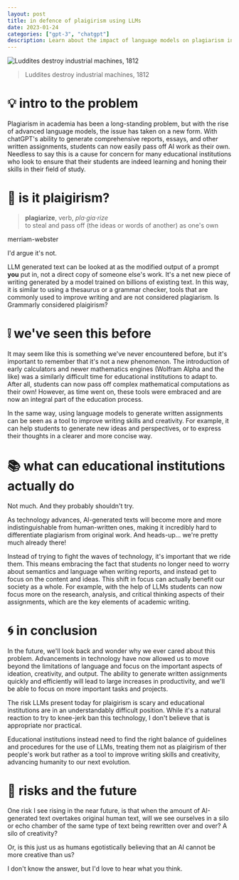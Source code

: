 ```yaml
---
layout: post
title: in defence of plaigirism using LLMs
date: 2023-01-24
categories: ["gpt-3", "chatgpt"]
description: Learn about the impact of language models on plagiarism in academia and explore the arguments for and against the use of LLMs in the writing process.
---
```

![Luddites destroy industrial machines, 1812](https://images.immediate.co.uk/production/volatile/sites/7/2020/02/19-GettyImages-1185854652-cdd0aab.jpg?webp=true)
> Luddites destroy industrial machines, 1812

# 💡 intro to the problem 
Plagiarism in academia has been a long-standing problem, but with the rise of advanced language models, the issue has taken on a new form. With chatGPT's ability to generate comprehensive reports, essays, and other written assignments, students can now easily pass off AI work as their own. Needless to say this is a cause for concern for many educational institutions who look to ensure that their students are indeed learning and honing their skills in their field of study.

# 🤔 is it plaigirism? 
> **plagiarize**, verb, _pla·​gia·​rize_<br>
> to steal and pass off (the ideas or words of another) as one's own 

merriam-webster

I'd argue it's not. 

LLM generated text can be looked at as the modified output of a prompt **you** put in, not a direct copy of someone else's work. It's a net new piece of writing generated by a model trained on billions of existing text. In this way, it is similar to using a thesaurus or a grammar checker, tools that are commonly used to improve writing and are not considered plagiarism. Is Grammarly considered plaigirism?

# ❕ we've seen this before 
It may seem like this is something we've never encountered before, but it's important to remember that it's not a new phenomenon. The introduction of early calculators and newer mathematics engines (Wolfram Alpha and the like) was a similarly difficult time for educational institutions to adapt to. After all, students can now pass off complex mathematical computations as their own! However, as time went on, these tools were embraced and are now an integral part of the education process. 

In the same way, using language models to generate written assignments can be seen as a tool to improve writing skills and creativity. For example, it can help students to generate new ideas and perspectives, or to express their thoughts in a clearer and more concise way.

# 📚 what can educational institutions actually do 
Not much. And they probably shouldn't try.

As technology advances, AI-generated texts will become more and more indistinguishable from human-written ones, making it incredibly hard to differentiate plagiarism from original work. And heads-up... we're pretty much already there!

Instead of trying to fight the waves of technology, it's important that we ride them. This means embracing the fact that students no longer need to worry about semantics and language when writing reports, and instead get to focus on the content and ideas. This shift in focus can actually benefit our society as a whole. For example, with the help of LLMs students can now focus more on the research, analysis, and critical thinking aspects of their assignments, which are the key elements of academic writing.

# 🌀 in conclusion 
In the future, we'll look back and wonder why we ever cared about this problem. Advancements in technology have now allowed us to move beyond the limitations of language and focus on the important aspects of ideation, creativity, and output. The ability to generate written assignments quickly and efficiently will lead to large increases in productivity, and we'll be able to focus on more important tasks and projects. 

The risk LLMs present today for plaigirism is scary and educational institutions are in an understandably difficult position. While it's a natural reaction to try to knee-jerk ban this technology, I don't believe that is appropriate nor practical. 

Educational institutions instead need to find the right balance of guidelines and procedures for the use of LLMs, treating them not as plaigirism of ther people's work but rather as a tool to improve writing skills and creativity, advancing humanity to our next evolution.

# 🔭 risks and the future 
One risk I see rising in the near future, is that when the amount of AI-generated text overtakes original human text, will we see ourselves in a silo or echo chamber of the same type of text being rewritten over and over? A silo of creativity?

Or, is this just us as humans egotistically believing that an AI cannot be more creative than us?

I don't know the answer, but I'd love to hear what you think.